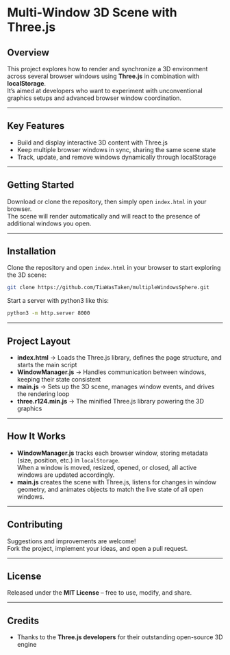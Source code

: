 # Multi-Window 3D Scene with Three.js

## Overview
This project explores how to render and synchronize a 3D environment across several browser windows using **Three.js** in combination with **localStorage**.  
It’s aimed at developers who want to experiment with unconventional graphics setups and advanced browser window coordination.

---

## Key Features
- Build and display interactive 3D content with Three.js  
- Keep multiple browser windows in sync, sharing the same scene state  
- Track, update, and remove windows dynamically through localStorage  

---

## Getting Started
Download or clone the repository, then simply open `index.html` in your browser.  
The scene will render automatically and will react to the presence of additional windows you open.

---

## Installation
Clone the repository and open `index.html` in your browser to start exploring the 3D scene:

```bash
git clone https://github.com/TiaWasTaken/multipleWindowsSphere.git
```

Start a server with python3 like this:

```bash
python3 -m http.server 8000
```

---

## Project Layout
- **index.html** → Loads the Three.js library, defines the page structure, and starts the main script  
- **WindowManager.js** → Handles communication between windows, keeping their state consistent  
- **main.js** → Sets up the 3D scene, manages window events, and drives the rendering loop  
- **three.r124.min.js** → The minified Three.js library powering the 3D graphics  

---

## How It Works
- **WindowManager.js** tracks each browser window, storing metadata (size, position, etc.) in `localStorage`.  
  When a window is moved, resized, opened, or closed, all active windows are updated accordingly.  
- **main.js** creates the scene with Three.js, listens for changes in window geometry, and animates objects to match the live state of all open windows.  

---

## Contributing
Suggestions and improvements are welcome!  
Fork the project, implement your ideas, and open a pull request.

---

## License
Released under the **MIT License** – free to use, modify, and share.

---

## Credits
- Thanks to the **Three.js developers** for their outstanding open-source 3D engine   
